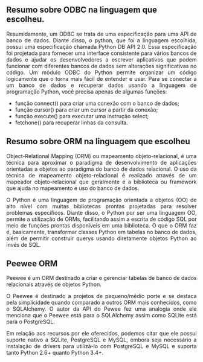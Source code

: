 ## Resumo sobre ODBC na linguagem que escolheu.

<p align="justify">
  Resumidamente, um ODBC se trata de uma especificação para uma API de banco de dados. Diante disso, o python, que foi a linguagem escolhida,
  possui uma especificação chamada Python DB API 2.0. Essa especificação foi projetada para fornecer uma interface consistente para vários bancos
  de dados e ajudar os desenvolvedores a escrever aplicativos que podem funcionar com diferentes bancos de dados sem alterações significativas 
  no código. Um módulo ODBC do Python permite organizar um código logicamente que o torna mais fácil de entender e usar.
  Para se conectar a um banco de dados e recuperar dados usando a linguagem de programação Python, você precisa apenas de algumas funções:
</p>

- função connect() para criar uma conexão com o banco de dados;
- função cursor() para criar um cursor a partir da conexão;
- função execute() para executar uma instrução select;
- fetchone() para recuperar linhas da consulta.

## Resumo sobre ORM na linguagem que escolheu

<p align="justify">
  Object-Relational Mapping (ORM) ou mapeamento objeto-relacional, é uma técnica para aproximar o paradigma de desenvolvimento de aplicações
  orientadas a objetos ao paradigma do banco de dados relacional. O uso da técnica de mapeamento objeto-relacional é realizado através de um 
  mapeador objeto-relacional que geralmente é a biblioteca ou framework que ajuda no mapeamento e uso do banco de dados.
  
</p>

<p align="justify">
  O Python é uma linguagem de programação orientada a objetos (OO) de alto nível com muitas bibliotecas prontas projetadas para resolver problemas
  específicos. Diante disso, o Python por ser uma linguagem OO, permite a utilização de ORMs, facilitando assim a escrita de código SQL por meio de
  funções prontas disponíveis em uma biblioteca. O que o ORM faz é, basicamente, transformar classes Python em tabelas no banco de dados, além de 
  permitir construir querys usando diretamente objetos Python ao invés de SQL.
</p>

## Peewee ORM

<p align="justify">
  Peewee é um ORM destinado a criar e gerenciar tabelas de banco de dados relacionais através de objetos Python. 
</p>


<p align="justify">
  O Peewee é destinado a projetos de pequeno/médio porte e se destaca pela simplicidade quando comparado a outros ORM mais conhecidos,
  como o SQLAlchemy. O autor da API do Pewee fez uma analogia onde ele menciona que o Peewee está para o SQLAlchemy assim como SQLite está 
  para o PostgreSQL.
</p>


<p align="justify">
  Em relação aos recursos por ele oferecidos, podemos citar que ele possui suporte nativo a SQLite, PostgreSQL e MySQL, embora seja 
  necessário a instalação de drivers para utilizá-lo com PostgreSQL e MySQL e suporta tanto Python 2.6+ quanto Python 3.4+.
</p>


